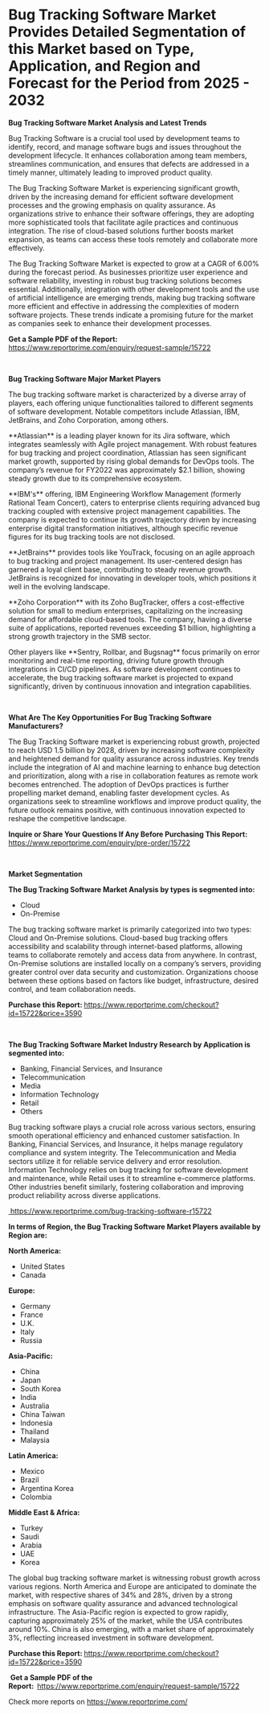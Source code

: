 <p><h1>Bug Tracking Software Market Provides Detailed Segmentation of this Market based on Type, Application, and Region and Forecast for the Period from 2025 - 2032</h1></p><p><strong>Bug Tracking Software Market Analysis and Latest Trends</strong></p>
<p><p>Bug Tracking Software is a crucial tool used by development teams to identify, record, and manage software bugs and issues throughout the development lifecycle. It enhances collaboration among team members, streamlines communication, and ensures that defects are addressed in a timely manner, ultimately leading to improved product quality.</p><p>The Bug Tracking Software Market is experiencing significant growth, driven by the increasing demand for efficient software development processes and the growing emphasis on quality assurance. As organizations strive to enhance their software offerings, they are adopting more sophisticated tools that facilitate agile practices and continuous integration. The rise of cloud-based solutions further boosts market expansion, as teams can access these tools remotely and collaborate more effectively.</p><p>The Bug Tracking Software Market is expected to grow at a CAGR of 6.00% during the forecast period. As businesses prioritize user experience and software reliability, investing in robust bug tracking solutions becomes essential. Additionally, integration with other development tools and the use of artificial intelligence are emerging trends, making bug tracking software more efficient and effective in addressing the complexities of modern software projects. These trends indicate a promising future for the market as companies seek to enhance their development processes.</p></p>
<p><strong>Get a Sample PDF of the Report:&nbsp;</strong> <a href="https://www.reportprime.com/enquiry/request-sample/15722?utm_campaign=904&utm_medium=2&utm_source=Github&utm_content=ia&utm_term=20032025&utm_id=bug-tracking-software">https://www.reportprime.com/enquiry/request-sample/15722</a></p>
<p>&nbsp;</p>
<p><strong>Bug Tracking Software Major Market Players</strong></p>
<p><p>The bug tracking software market is characterized by a diverse array of players, each offering unique functionalities tailored to different segments of software development. Notable competitors include Atlassian, IBM, JetBrains, and Zoho Corporation, among others.</p><p>**Atlassian** is a leading player known for its Jira software, which integrates seamlessly with Agile project management. With robust features for bug tracking and project coordination, Atlassian has seen significant market growth, supported by rising global demands for DevOps tools. The company’s revenue for FY2022 was approximately $2.1 billion, showing steady growth due to its comprehensive ecosystem.</p><p>**IBM's** offering, IBM Engineering Workflow Management (formerly Rational Team Concert), caters to enterprise clients requiring advanced bug tracking coupled with extensive project management capabilities. The company is expected to continue its growth trajectory driven by increasing enterprise digital transformation initiatives, although specific revenue figures for its bug tracking tools are not disclosed.</p><p>**JetBrains** provides tools like YouTrack, focusing on an agile approach to bug tracking and project management. Its user-centered design has garnered a loyal client base, contributing to steady revenue growth. JetBrains is recognized for innovating in developer tools, which positions it well in the evolving landscape.</p><p>**Zoho Corporation** with its Zoho BugTracker, offers a cost-effective solution for small to medium enterprises, capitalizing on the increasing demand for affordable cloud-based tools. The company, having a diverse suite of applications, reported revenues exceeding $1 billion, highlighting a strong growth trajectory in the SMB sector.</p><p>Other players like **Sentry, Rollbar, and Bugsnag** focus primarily on error monitoring and real-time reporting, driving future growth through integrations in CI/CD pipelines. As software development continues to accelerate, the bug tracking software market is projected to expand significantly, driven by continuous innovation and integration capabilities.</p></p>
<p>&nbsp;</p>
<p><strong>What Are The Key Opportunities For Bug Tracking Software Manufacturers?</strong></p>
<p><p>The Bug Tracking Software market is experiencing robust growth, projected to reach USD 1.5 billion by 2028, driven by increasing software complexity and heightened demand for quality assurance across industries. Key trends include the integration of AI and machine learning to enhance bug detection and prioritization, along with a rise in collaboration features as remote work becomes entrenched. The adoption of DevOps practices is further propelling market demand, enabling faster development cycles. As organizations seek to streamline workflows and improve product quality, the future outlook remains positive, with continuous innovation expected to reshape the competitive landscape.</p></p>
<p><strong>Inquire or Share Your Questions If Any Before Purchasing This Report:</strong> <a href="https://www.reportprime.com/enquiry/pre-order/15722?utm_campaign=904&utm_medium=2&utm_source=Github&utm_content=ia&utm_term=20032025&utm_id=bug-tracking-software">https://www.reportprime.com/enquiry/pre-order/15722</a></p>
<p>&nbsp;</p>
<p><strong>Market Segmentation</strong></p>
<p><strong>The Bug Tracking Software Market Analysis by types is segmented into:</strong></p>
<p><ul><li>Cloud</li><li>On-Premise</li></ul></p>
<p><p>The bug tracking software market is primarily categorized into two types: Cloud and On-Premise solutions. Cloud-based bug tracking offers accessibility and scalability through internet-based platforms, allowing teams to collaborate remotely and access data from anywhere. In contrast, On-Premise solutions are installed locally on a company’s servers, providing greater control over data security and customization. Organizations choose between these options based on factors like budget, infrastructure, desired control, and team collaboration needs.</p></p>
<p><strong>Purchase this Report:&nbsp;</strong><a href="https://www.reportprime.com/checkout?id=15722&price=3590&utm_campaign=904&utm_medium=2&utm_source=Github&utm_content=ia&utm_term=20032025&utm_id=bug-tracking-software">https://www.reportprime.com/checkout?id=15722&price=3590</a></p>
<p>&nbsp;</p>
<p><strong>The Bug Tracking Software Market Industry Research by Application is segmented into:</strong></p>
<p><ul><li>Banking, Financial Services, and Insurance</li><li>Telecommunication</li><li>Media</li><li>Information Technology</li><li>Retail</li><li>Others</li></ul></p>
<p><p>Bug tracking software plays a crucial role across various sectors, ensuring smooth operational efficiency and enhanced customer satisfaction. In Banking, Financial Services, and Insurance, it helps manage regulatory compliance and system integrity. The Telecommunication and Media sectors utilize it for reliable service delivery and error resolution. Information Technology relies on bug tracking for software development and maintenance, while Retail uses it to streamline e-commerce platforms. Other industries benefit similarly, fostering collaboration and improving product reliability across diverse applications.</p></p>
<p><a href="https://www.reportprime.com/bug-tracking-software-r15722?utm_campaign=904&utm_medium=2&utm_source=Github&utm_content=ia&utm_term=20032025&utm_id=bug-tracking-software">&nbsp;https://www.reportprime.com/bug-tracking-software-r15722</a></p>
<p><strong>In terms of Region, the Bug Tracking Software Market Players available by Region are:</strong></p>
<p>
    <p> <strong> North America: </strong>
        <ul>
            <li>United States</li>
            <li>Canada</li>
        </ul>
        </p> 
    <p> <strong> Europe: </strong>
        <ul>
            <li>Germany</li>
            <li>France</li>
            <li>U.K.</li>
            <li>Italy</li>
            <li>Russia</li>
        </ul>
        </p> 
    <p> <strong> Asia-Pacific: </strong>
        <ul>
            <li>China</li>
            <li>Japan</li>
            <li>South Korea</li>
            <li>India</li>
            <li>Australia</li>
            <li>China Taiwan</li>
            <li>Indonesia</li>
            <li>Thailand</li>
            <li>Malaysia</li>
        </ul>
        </p> 
    <p> <strong> Latin America: </strong>
        <ul>
            <li>Mexico</li>
            <li>Brazil</li>
            <li>Argentina Korea</li>
            <li>Colombia</li>
        </ul>
        </p> 
    <p> <strong> Middle East & Africa: </strong>
        <ul>
            <li>Turkey</li>
            <li>Saudi</li>
            <li>Arabia</li>
            <li>UAE</li>
            <li>Korea</li>
        </ul>
    </p>
    </p>
<p><p>The global bug tracking software market is witnessing robust growth across various regions. North America and Europe are anticipated to dominate the market, with respective shares of 34% and 28%, driven by a strong emphasis on software quality assurance and advanced technological infrastructure. The Asia-Pacific region is expected to grow rapidly, capturing approximately 25% of the market, while the USA contributes around 10%. China is also emerging, with a market share of approximately 3%, reflecting increased investment in software development.</p></p>
<p><strong>Purchase this Report: </strong><a href="https://www.reportprime.com/checkout?id=15722&price=3590&utm_campaign=904&utm_medium=2&utm_source=Github&utm_content=ia&utm_term=20032025&utm_id=bug-tracking-software">https://www.reportprime.com/checkout?id=15722&price=3590</a></p>
<p>&nbsp;<strong>Get a Sample PDF of the Report:&nbsp;&nbsp;</strong><a href="https://www.reportprime.com/enquiry/request-sample/15722?utm_campaign=904&utm_medium=2&utm_source=Github&utm_content=ia&utm_term=20032025&utm_id=bug-tracking-software">https://www.reportprime.com/enquiry/request-sample/15722</a></p>
<p><strong></strong></p>
<p>Check more reports on <a href="https://www.reportprime.com/?utm_campaign=904&utm_medium=2&utm_source=Github&utm_content=ia&utm_term=20032025&utm_id=bug-tracking-software">https://www.reportprime.com/</a></p>